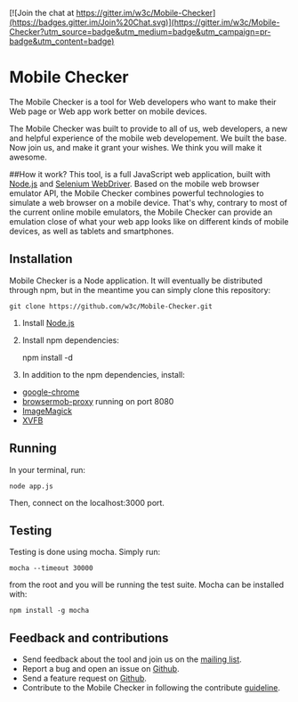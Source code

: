 [![Join the chat at https://gitter.im/w3c/Mobile-Checker](https://badges.gitter.im/Join%20Chat.svg)](https://gitter.im/w3c/Mobile-Checker?utm_source=badge&utm_medium=badge&utm_campaign=pr-badge&utm_content=badge)

# Mobile Checker

The Mobile Checker is a tool for Web developers who want to make their Web page or Web app work better on mobile devices.

The Mobile Checker was built to provide to all of us, web developers, a new and helpful experience of the mobile web developement.
We built the base. Now join us, and make it grant your wishes. We think you will make it awesome.

##How it work?
This tool, is a full JavaScript web application, built with [Node.js](http://nodejs.org/) and [Selenium WebDriver](http://docs.seleniumhq.org/projects/webdriver/). Based on the mobile web browser emulator API, the Mobile Checker combines powerful technologies to simulate a web browser on a mobile device.
That's why, contrary to most of the current online mobile emulators, the Mobile Checker can provide an emulation close of what your web app looks like on different kinds of mobile devices, as well as tablets and smartphones.


## Installation
Mobile Checker is a Node application. It will eventually be distributed through npm, but in the meantime
you can simply clone this repository:

	git clone https://github.com/w3c/Mobile-Checker.git
 
1. Install [Node.js](http://nodejs.org/)

2. Install npm dependencies:


	npm install -d

3. In addition to the npm dependencies, install:

* [google-chrome](https://www.google.com/chrome/)
* [browsermob-proxy](https://github.com/lightbody/browsermob-proxy/) running on port 8080
* [ImageMagick](http://www.imagemagick.org/)
* [XVFB](http://www.x.org/archive/X11R7.6/doc/man/man1/Xvfb.1.xhtml)

## Running
In your terminal, run:

    node app.js

Then, connect on the localhost:3000 port.

## Testing
Testing is done using mocha. Simply run:

    mocha --timeout 30000

from the root and you will be running the test suite. Mocha can be installed with:

    npm install -g mocha

## Feedback and contributions

* Send feedback about the tool and join us on the [mailing list](public-qa-dev@w3.org).
* Report a bug and open an issue on [Github](https://github.com/w3c/Mobile-Checker/issues).
* Send a feature request on [Github](https://github.com/w3c/Mobile-Checker/issues).
* Contribute to the Mobile Checker in following the contribute [guideline](https://github.com/w3c/Mobile-Checker/blob/master/CONTRIBUTING.md).





